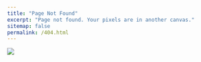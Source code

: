 ```yaml
---
title: "Page Not Found"
excerpt: "Page not found. Your pixels are in another canvas."
sitemap: false
permalink: /404.html
---
```


![](https://img.freepik.com/vector-premium/ups-error-404-ilustracion-concepto-pagina-destino_693194-164.jpg)